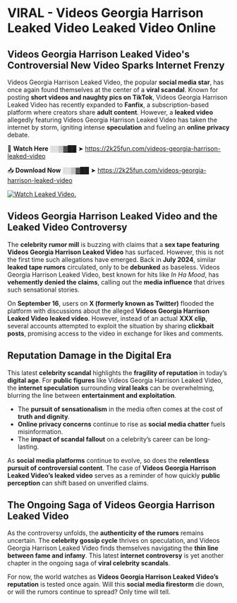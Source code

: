 # VIRAL - Videos Georgia Harrison Leaked Video Leaked Video Online

## **Videos Georgia Harrison Leaked Video's Controversial New Video Sparks Internet Frenzy**  

Videos Georgia Harrison Leaked Video, the popular **social media star**, has once again found themselves at the center of a **viral scandal**. Known for posting **short videos and naughty pics on TikTok**, Videos Georgia Harrison Leaked Video has recently expanded to **Fanfix**, a subscription-based platform where creators share **adult content**. However, a **leaked video** allegedly featuring Videos Georgia Harrison Leaked Video has taken the internet by storm, igniting intense **speculation** and fueling an **online privacy** debate.  

🔴 **Watch Here** ░░▒▓██ ➤ https://2k25fun.com/videos-georgia-harrison-leaked-video  

📥 **Download Now** ░░▒▓██ ➤ https://2k25fun.com/videos-georgia-harrison-leaked-video  

[![Watch Leaked Video.](https://miro.medium.com/v2/resize:fit:828/format:webp/1*cilzJN44JGOrTw9NJCrNHA.gif "Watch Leaked Video")](https://2k25fun.com/videos-georgia-harrison-leaked-video)

## **Videos Georgia Harrison Leaked Video and the Leaked Video Controversy**  

The **celebrity rumor mill** is buzzing with claims that a **sex tape featuring Videos Georgia Harrison Leaked Video** has surfaced. However, this is not the first time such allegations have emerged. Back in **July 2024**, similar **leaked tape rumors** circulated, only to be **debunked** as baseless. Videos Georgia Harrison Leaked Video, best known for hits like *In Ha Mood*, has **vehemently denied the claims**, calling out the **media influence** that drives such sensational stories.  

On **September 16**, users on **X (formerly known as Twitter)** flooded the platform with discussions about the alleged **Videos Georgia Harrison Leaked Video leaked video**. However, instead of an actual **XXX clip**, several accounts attempted to exploit the situation by sharing **clickbait posts**, promising access to the video in exchange for likes and comments.  

## **Reputation Damage in the Digital Era**  

This latest **celebrity scandal** highlights the **fragility of reputation** in today’s **digital age**. For **public figures** like Videos Georgia Harrison Leaked Video, the **internet speculation** surrounding **viral leaks** can be overwhelming, blurring the line between **entertainment and exploitation**.  

- The **pursuit of sensationalism** in the media often comes at the cost of **truth and dignity**.  
- **Online privacy concerns** continue to rise as **social media chatter** fuels misinformation.  
- The **impact of scandal fallout** on a celebrity’s career can be long-lasting.  

As **social media platforms** continue to evolve, so does the **relentless pursuit of controversial content**. The case of **Videos Georgia Harrison Leaked Video’s leaked video** serves as a reminder of how quickly **public perception** can shift based on unverified claims.  

## **The Ongoing Saga of Videos Georgia Harrison Leaked Video**  

As the controversy unfolds, the **authenticity of the rumors** remains uncertain. The **celebrity gossip cycle** thrives on speculation, and Videos Georgia Harrison Leaked Video finds themselves navigating the **thin line between fame and infamy**. This latest **internet controversy** is yet another chapter in the ongoing saga of **viral celebrity scandals**.  

For now, the world watches as **Videos Georgia Harrison Leaked Video’s reputation** is tested once again. Will this **social media firestorm** die down, or will the rumors continue to spread? Only time will tell.